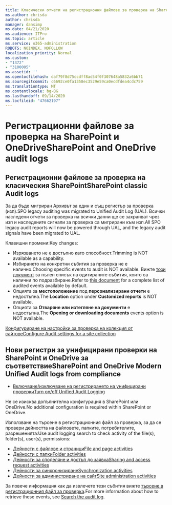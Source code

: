 ```yaml
---
title: Класически отчети на регистрационни файлове за проверка на SharePoint
ms.author: chrisda
author: chrisda
manager: dansimp
ms.date: 04/21/2020
ms.audience: ITPro
ms.topic: article
ms.service: o365-administration
ROBOTS: NOINDEX, NOFOLLOW
localization_priority: Normal
ms.custom:
- "1372"
- "3100005"
ms.assetid: ''
ms.openlocfilehash: daf79f8d75ccdff8ad54f0f307648a5832a6bb71
ms.sourcegitcommit: c6692ce0fa1358ec3529e59ca0ecdfdea4cdc759
ms.translationtype: MT
ms.contentlocale: bg-BG
ms.lasthandoff: 09/14/2020
ms.locfileid: "47662197"
---
```

# <a name="sharepoint-and-onedrive-audit-logs"></a><span data-ttu-id="6345f-102">Регистрационни файлове за проверка на SharePoint и OneDrive</span><span class="sxs-lookup"><span data-stu-id="6345f-102">SharePoint and OneDrive audit logs</span></span>

## <a name="sharepoint-classic-audit-logs"></a><span data-ttu-id="6345f-103">Регистрационни файлове за проверка на класическия SharePoint</span><span class="sxs-lookup"><span data-stu-id="6345f-103">SharePoint classic Audit logs</span></span>

<span data-ttu-id="6345f-104">За да бъде мигриран Архивът за един и същ регистър за проверка (изп).</span><span class="sxs-lookup"><span data-stu-id="6345f-104">SPO legacy auditing was migrated to Unified Audit Log (UAL).</span></span> <span data-ttu-id="6345f-105">Всички наследени отчети за проверка на всички данни ще се захранват чрез изп и наследените сигнали за проверка са мигрирани към изп.</span><span class="sxs-lookup"><span data-stu-id="6345f-105">All SPO legacy audit reports will now be powered through UAL, and the legacy audit signals have been migrated to UAL.</span></span>

<span data-ttu-id="6345f-106">Клавишни промени:</span><span class="sxs-lookup"><span data-stu-id="6345f-106">Key changes:</span></span>

* <span data-ttu-id="6345f-107">Изрязването не е достъпно като способност.</span><span class="sxs-lookup"><span data-stu-id="6345f-107">Trimming is NOT available as a capability.</span></span>
* <span data-ttu-id="6345f-108">Избирането на конкретни събития за проверка не е налично.</span><span class="sxs-lookup"><span data-stu-id="6345f-108">Choosing specific events to audit is NOT available.</span></span> <span data-ttu-id="6345f-109">Вижте [този документ](https://docs.microsoft.com/microsoft-365/compliance/search-the-audit-log-in-security-and-compliance) за пълен списък на одитираните събития, които са налични по подразбиране.</span><span class="sxs-lookup"><span data-stu-id="6345f-109">Refer to [this document](https://docs.microsoft.com/microsoft-365/compliance/search-the-audit-log-in-security-and-compliance) for a complete list of audited events available by default.</span></span>
* <span data-ttu-id="6345f-110">Опцията за **местоположение** под **персонализирани отчети** е недостъпна.</span><span class="sxs-lookup"><span data-stu-id="6345f-110">The **Location** option under **Customized reports** is NOT available.</span></span>
* <span data-ttu-id="6345f-111">Опцията за **Отваряне или изтегляне на документи** е недостъпна.</span><span class="sxs-lookup"><span data-stu-id="6345f-111">The **Opening or downloading documents** events option is NOT available.</span></span>

[<span data-ttu-id="6345f-112">Конфигуриране на настройки за проверка на колекция от сайтове</span><span class="sxs-lookup"><span data-stu-id="6345f-112">Configure Audit settings for a site collection</span></span>](https://support.office.com/article/Configure-audit-settings-for-a-site-collection-A9920C97-38C0-44F2-8BCB-4CF1E2AE22D2)

## <a name="sharepoint-and-onedrive-modern-unified-audit-logs-from-compliance"></a><span data-ttu-id="6345f-113">Нови регистри за унифицирани проверки на SharePoint и OneDrive за съответствие</span><span class="sxs-lookup"><span data-stu-id="6345f-113">SharePoint and OneDrive Modern Unified Audit logs from compliance</span></span>

* [<span data-ttu-id="6345f-114">Включване/изключване на регистрирането на унифицирани проверки</span><span class="sxs-lookup"><span data-stu-id="6345f-114">Turn on/off Unified Audit Logging</span></span>](https://docs.microsoft.com/microsoft-365/compliance/turn-audit-log-search-on-or-off) 

<span data-ttu-id="6345f-115">Не се изисква допълнителна конфигурация в SharePoint или OneDrive.</span><span class="sxs-lookup"><span data-stu-id="6345f-115">No additional configuration is required within SharePoint or OneDrive.</span></span>

<span data-ttu-id="6345f-116">Използване на търсене в регистрационния файл за проверка, за да се провери дейността на файловете, папките, потребителите, разрешенията:</span><span class="sxs-lookup"><span data-stu-id="6345f-116">Use audit logging search to check activity of the file(s), folder(s), user(s), permissions:</span></span>

* [<span data-ttu-id="6345f-117">Дейности с файлове и страници</span><span class="sxs-lookup"><span data-stu-id="6345f-117">File and page activities</span></span>](https://docs.microsoft.com/microsoft-365/compliance/search-the-audit-log-in-security-and-compliance)
* [<span data-ttu-id="6345f-118">Дейности с папки</span><span class="sxs-lookup"><span data-stu-id="6345f-118">Folder activities</span></span>](https://docs.microsoft.com/microsoft-365/compliance/search-the-audit-log-in-security-and-compliance#folder-activities)
* [<span data-ttu-id="6345f-119">Дейности за споделяне и достъп до заявка</span><span class="sxs-lookup"><span data-stu-id="6345f-119">Sharing and access request activities</span></span>](https://docs.microsoft.com/microsoft-365/compliance/search-the-audit-log-in-security-and-compliance#sharing-and-access-request-activities)
* [<span data-ttu-id="6345f-120">Дейности за синхронизиране</span><span class="sxs-lookup"><span data-stu-id="6345f-120">Synchronization activities</span></span>](https://docs.microsoft.com/microsoft-365/compliance/search-the-audit-log-in-security-and-compliance#synchronization-activities)
* [<span data-ttu-id="6345f-121">Дейности за администриране на сайт</span><span class="sxs-lookup"><span data-stu-id="6345f-121">Site administration activities</span></span>](https://docs.microsoft.com/microsoft-365/compliance/search-the-audit-log-in-security-and-compliance#site-administration-activities)

<span data-ttu-id="6345f-122">За повече информация как да извлечете тези събития вижте [търсене в регистрационния файл за проверка](https://docs.microsoft.com/microsoft-365/compliance/search-the-audit-log-in-security-and-compliance#search-the-audit-log).</span><span class="sxs-lookup"><span data-stu-id="6345f-122">For more information about how to retrieve these events, see [Search the audit log](https://docs.microsoft.com/microsoft-365/compliance/search-the-audit-log-in-security-and-compliance#search-the-audit-log).</span></span>
